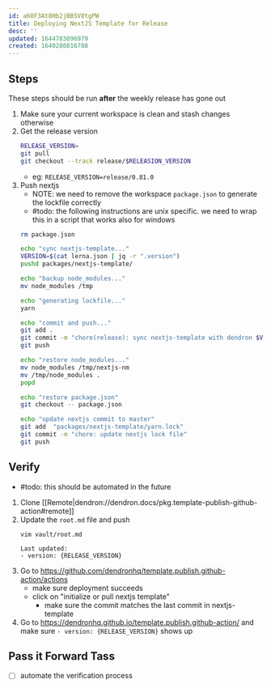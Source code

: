 ```yaml
---
id: a60F3At8Hb2jBBSV8tgPW
title: Deploying NextJS Template for Release
desc: ''
updated: 1644783896979
created: 1640280816708
---
```



## Steps

These steps should be run **after** the weekly release has gone out

1. Make sure your current workspace is clean and stash changes otherwise
1. Get the release version
    ```sh
    RELEASE_VERSION=
    git pull
    git checkout --track release/$RELEASION_VERSION
    ```
    - eg: `RELEASE_VERSION=release/0.81.0`
1. Push nextjs 
    - NOTE: we need to remove the workspace `package.json` to generate the lockfile correctly
    - #todo: the following instructions are unix specific. we need to wrap this in a script that works also for windows
    ```sh
    rm package.json

    echo "sync nextjs-template..."
    VERSION=$(cat lerna.json | jq -r ".version")
    pushd packages/nextjs-template/

    echo "backup node_modules..."
    mv node_modules /tmp

    echo "generating lockfile..."
    yarn

    echo "commit and push..."
    git add .
    git commit -m "chore(release): sync nextjs-template with dendron $VERSION"
    git push

    echo "restore node_modules..."
    mv node_modules /tmp/nextjs-nm
    mv /tmp/node_modules .
    popd

    echo "restore package.json"
    git checkout -- package.json

    echo "update nextjs commit to master"
    git add  "packages/nextjs-template/yarn.lock"
    git commit -m "chore: update nextjs lock file"
    git push
    ```

## Verify

- #todo: this should be automated in the future

1. Clone [[Remote|dendron://dendron.docs/pkg.template-publish-github-action#remote]]
1. Update the `root.md` file and push
    ```
    vim vault/root.md

    Last updated: 
    - version: {RELEASE_VERSION}
    ```
1. Go to https://github.com/dendronhq/template.publish.github-action/actions
    - make sure deployment succeeds
    - click on "initialize or pull nextjs template"
        - make sure the commit matches the last commit in nextjs-template
1. Go to https://dendronhq.github.io/template.publish.github-action/ and make sure `- version: {RELEASE_VERSION}` shows up

## Pass it Forward Tass
- [ ] automate the verification process